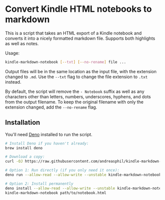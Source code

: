 # Convert Kindle HTML notebooks to markdown

This is a script that takes an HTML export of a Kindle notebook and converts it into a nicely formatted markdown file. Supports both highlights as well as notes.

Usage:

```sh
kindle-markdown-notebook [--txt] [--no-rename] file ...
```

Output files will be in the same location as the input file, with the extension changed to `.md`. Use the `--txt` flag to change the file extension to `.txt` instead.

By default, the script will remove the `- Notebook` suffix as well as any characters other than letters, numbers, underscores, hyphens, and dots from the output filename. To keep the original filename with only the extension changed, add the `--no-rename` flag.

## Installation

You'll need [Deno](https://deno.land) installed to run the script.

```sh
# Install Deno if you haven't already:
brew install deno

# Download a copy:
curl -OJ https://raw.githubusercontent.com/andreasphil/kindle-markdown-notebook/main/kindle-markdown-notebook.js

# Option 1: Run directly (if you only need it once):
deno run --allow-read --allow-write --unstable kindle-markdown-notebook.js path/to/notebook.html

# Option 2: Install permanently
deno install --allow-read --allow-write --unstable kindle-markdown-notebook.js
kindle-markdown-notebook path/to/notebook.html
```
